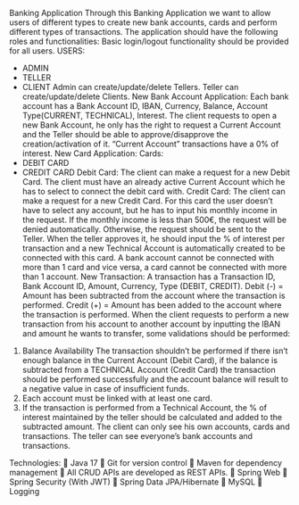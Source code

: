 Banking Application
Through this Banking Application we want to allow users of different types to create new bank
accounts, cards and perform different types of transactions.
The application should have the following roles and functionalities:
Basic login/logout functionality should be provided for all users.
USERS:
- ADMIN
- TELLER
- CLIENT
Admin can create/update/delete Tellers.
Teller can create/update/delete Clients.
New Bank Account Application:
Each bank account has a Bank Account ID, IBAN, Currency, Balance, Account Type(CURRENT,
TECHNICAL), Interest.
The client requests to open a new Bank Account, he only has the right to request a Current Account
and the Teller should be able to approve/disapprove the creation/activation of it.
“Current Account” transactions have a 0% of interest.
New Card Application:
Cards:
- DEBIT CARD
- CREDIT CARD
Debit Card: The client can make a request for a new Debit Card. The client must have an already
active Current Account which he has to select to connect the debit card with.
Credit Card: The client can make a request for a new Credit Card. For this card the user doesn’t have
to select any account, but he has to input his monthly income in the request. If the monthly income
is less than 500€, the request will be denied automatically.
Otherwise, the request should be sent to the Teller. When the teller approves it, he should input the
% of interest per transaction and a new Technical Account is automatically created to be connected
with this card.
A bank account cannot be connected with more than 1 card and vice versa, a card cannot be
connected with more than 1 account.
New Transaction:
A transaction has a Transaction ID, Bank Account ID, Amount, Currency, Type (DEBIT, CREDIT).
Debit (-) = Amount has been subtracted from the account where the transaction is performed.
Credit (+) = Amount has been added to the account where the transaction is performed.
When the client requests to perform a new transaction from his account to another account by
inputting the IBAN and amount he wants to transfer, some validations should be performed:
1. Balance Availability
The transaction shouldn’t be performed if there isn’t enough balance in the Current Account
(Debit Card), if the balance is subtracted from a TECHNICAL Account (Credit Card) the
transaction should be performed successfully and the account balance will result to a
negative value in case of insufficient funds.
2. Each account must be linked with at least one card.
3. If the transaction is performed from a Technical Account, the % of interest maintained by
the teller should be calculated and added to the subtracted amount.
The client can only see his own accounts, cards and transactions.
The teller can see everyone’s bank accounts and transactions.

Technologies:
 Java 17
 Git for version control
 Maven for dependency management
 All CRUD APIs are developed as REST APIs.
 Spring Web
 Spring Security (With JWT)
 Spring Data JPA/Hibernate
 MySQL 
 Logging
